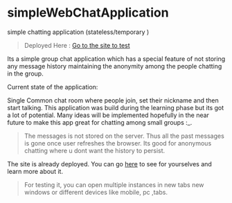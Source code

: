 # simpleWebChatApplication
simple chatting application (stateless/temporary )

> Deployed Here : [Go to the site to test](https://kurakani1.herokuapp.com/)

Its a simple group chat application which has a special feature of not storing any message history maintaining the anonymity 
among the people chatting in the group.

Current state of the application:

Single Common chat room where people join, set their nickname and then start talking.
This application was build during the learning phase but its got a lot of potential. Many ideas will be implemented hopefully
in the near future to make this app great for chatting among small groups :_.

> The messages is not stored on the server. Thus all the past messages is gone once user refreshes the browser. Its good for
anonymous chatting where u dont want the history to persist.

The site is already deployed. You can go 
[here](https://kurakani1.herokuapp.com "Simple Group Chat App | Stateless chatting application")
to see for yourselves and learn more about it. 

> For testing it, you can open multiple instances in new tabs new windows
or different devices like mobile, pc ,tabs.
